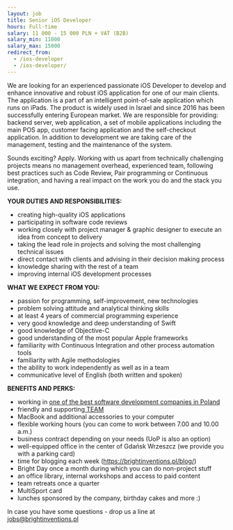 ```yaml
---
layout: job
title: Senior iOS Developer
hours: Full-time
salary: 11 000 - 15 000 PLN + VAT (B2B)
salary_min: 11000
salary_max: 15000
redirect_from:
  - /ios-developer
  - /ios-developer/
---
```

We are looking for an experienced passionate iOS Developer to develop and enhance innovative and robust iOS application for one of our main clients. The application is a part of an intelligent point-of-sale application which runs on iPads. The product is widely used in Israel and since 2016 has been successfully entering European market. We are responsible for providing: backend server, web application, a set of mobile applications including the main POS app, customer facing application and the self-checkout application. In addition to development we are taking care of the management, testing and the maintenance of the system. 

Sounds exciting? Apply. Working with us apart from technically challenging projects means no management overhead, experienced team, following best practices such as Code Review, Pair programming or Continuous integration, and having a real impact on the work you do and the stack you use. 

**YOUR DUTIES AND RESPONSIBILITIES:**  

* creating high-quality iOS applications 
* participating in software code reviews
* working closely with project manager & graphic designer to execute an idea from concept to delivery 
* taking the lead role in projects and solving the most challenging technical issues
* direct contact with clients and advising in their decision making process 
* knowledge sharing with the rest of a team
* improving internal iOS development processes

**WHAT WE EXPECT FROM YOU:** 

* passion for programming, self-improvement, new technologies
* problem solving attitude and analytical thinking skills 
* at least 4 years of commercial programming experience 
* very good knowledge and deep understanding of Swift 
* good knowledge of Objective-C 
* good understanding of the most popular Apple frameworks
* familiarity with Continuous Integration and other process automation tools 
* familiarity with Agile methodologies 
* the ability to work independently as well as in a team 
* communicative level of English (both written and spoken) 

**BENEFITS AND PERKS:** 

* working in [one of the best software development companies in Poland ](https://brightinventions.pl/blog/Bright-Inventions-Remains-A-Top-Developer-In-Poland/)
* friendly and supporting[ TEAM](https://brightinventions.pl/about-us/?tabs.tab-content=2) 
* MacBook and additional accessories to your computer 
* flexible working hours (you can come to work between 7.00 and 10.00 a.m.) 
* business contract depending on your needs (UoP is also an option) 
* well-equipped office in the center of Gdańsk Wrzeszcz (we provide you with a parking card) 
* time for blogging each week (https://brightinventions.pl/blog/) 
* Bright Day once a month during which you can do non-project stuff 
* an office library, internal workshops and access to paid content 
* team retreats once a quarter
* MultiSport card
* lunches sponsored by the company, birthday cakes and more  :) 

In case you have some questions - drop us a line at jobs@brightinventions.pl
